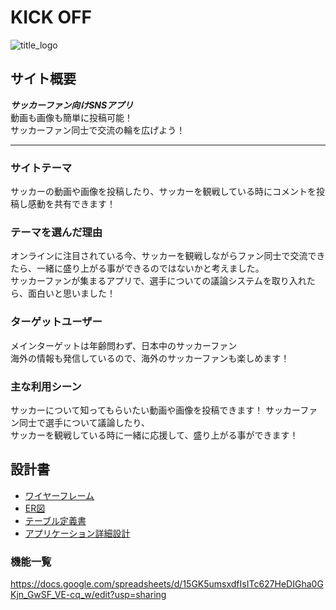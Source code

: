 # KICK OFF
![title_logo](https://user-images.githubusercontent.com/60803909/80861112-6333fd00-8ca7-11ea-839d-875696220a97.png)


## サイト概要
***サッカーファン向けSNSアプリ***  
動画も画像も簡単に投稿可能！  
サッカーファン同士で交流の輪を広げよう！
___
### サイトテーマ
サッカーの動画や画像を投稿したり、サッカーを観戦している時にコメントを投稿し感動を共有できます！

### テーマを選んだ理由
オンラインに注目されている今、サッカーを観戦しながらファン同士で交流できたら、一緒に盛り上がる事ができるのではないかと考えました。  
サッカーファンが集まるアプリで、選手についての議論システムを取り入れたら、面白いと思いました！

### ターゲットユーザー
メインターゲットは年齢問わず、日本中のサッカーファン  
海外の情報も発信しているので、海外のサッカーファンも楽しめます！

### 主な利用シーン
サッカーについて知ってもらいたい動画や画像を投稿できます！
サッカーファン同士で選手について議論したり、  
サッカーを観戦している時に一緒に応援して、盛り上がる事ができます！

## 設計書
* [ワイヤーフレーム](https://drive.google.com/file/d/1aBQ29jCYAJe_NZ_mZ2mDVOe05G_1blOP/view?usp=sharing)
* [ER図](https://drive.google.com/file/d/1HVkDT3mMaUkkMYAXb5uy0N2CoeR4-4Hu/view?usp=sharing)
* [テーブル定義書](https://drive.google.com/file/d/1DikPTDEYlSs8mni5Slf6X9xOmMAiKotg/view?usp=sharing)
* [アプリケーション詳細設計](https://drive.google.com/file/d/1cBkrl9RQueWzjc7VC8aspkAeDqkX_6rY/view?usp=sharing)

### 機能一覧
<https://docs.google.com/spreadsheets/d/15GK5umsxdfIsITc627HeDIGha0GKjn_GwSF_VE-cq_w/edit?usp=sharing>
